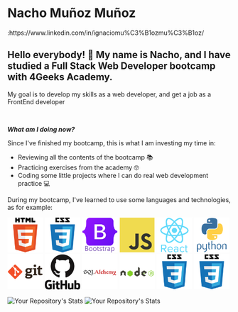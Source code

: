 <h1> Nacho Muñoz Muñoz </h1>
 :https://www.linkedin.com/in/ignaciomu%C3%B1ozmu%C3%B1oz/
  
<h2> Hello everybody! &#128075; My name is Nacho, and I have studied a Full Stack Web Developer bootcamp with 4Geeks Academy. </h2>
<p>My goal is to develop my skills as a web developer, and get a job as a FrontEnd developer</p></br>
<p ><strong><i>What am I doing now?</i></strong></p>
<p> Since I've finished my bootcamp, this is what I am investing my time in:
  <ul>
    <li>Reviewing all the contents of the bootcamp 📚</li>
    <li>Practicing exercises from the academy 🤓</li>
    <li>Coding some little projects where I can do real web development practice 💻</li>
   

  </ul>
<p> During my bootcamp, I've learned to use some languages and technologies, as for example:
<div background-color="white">
 <img src="https://github.com/devicons/devicon/blob/master/icons/html5/html5-original-wordmark.svg" width="80" height="80">
  <img src="https://github.com/devicons/devicon/blob/master/icons/css3/css3-original-wordmark.svg" width="80" height="80">
  <img src="https://github.com/devicons/devicon/blob/master/icons/bootstrap/bootstrap-original-wordmark.svg" width="80" height="80">
  <img src="https://github.com/devicons/devicon/blob/master/icons/javascript/javascript-original.svg" width="80" height="80">
  <img src="https://github.com/devicons/devicon/blob/master/icons/react/react-original-wordmark.svg" width="80" height="80">
  <img src="https://github.com/devicons/devicon/blob/master/icons/python/python-original-wordmark.svg" width="80" height="80">
  <img src="https://github.com/devicons/devicon/blob/master/icons/git/git-original-wordmark.svg" width="80" height="80">
  <img src="https://github.com/devicons/devicon/blob/master/icons/github/github-original-wordmark.svg" width="80" height="80">
  <img src="https://github.com/devicons/devicon/blob/master/icons/sqlalchemy/sqlalchemy-original-wordmark.svg" width="80" height="80">
  <img src="https://github.com/devicons/devicon/blob/master/icons/nodejs/nodejs-original-wordmark.svg" width="80" height="80">
  <img src="https://github.com/devicons/devicon/blob/master/icons/css3/css3-original-wordmark.svg" width="80" height="80">
  <img src="https://github.com/devicons/devicon/blob/master/icons/css3/css3-original-wordmark.svg" width="80" height="80">
</div>

  
  ![Your Repository's Stats](https://github-readme-stats.vercel.app/api?username=nacho131994&show_icons=true)
  ![Your Repository's Stats](https://github-readme-stats.vercel.app/api/top-langs/?username=nacho131994&theme=white)

